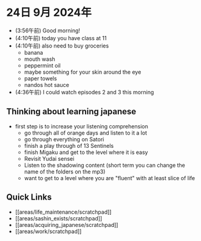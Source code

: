 # 24日 9月 2024年
- (3:56午前) Good morning!
- (4:10午前) today you have class at 11
- (4:10午前) also need to buy groceries
  - banana
  - mouth wash
  - peppermint oil
  - maybe something for your skin around the eye
  - paper towels
  - nandos hot sauce
- (4:36午前) I could watch episodes 2 and 3 this morning





## Thinking about learning japanese
- first step is to increase your listening comprehension
  - go through all of orange days and listen to it a lot
  - go through everything on Satori
  - finish a play through of 13 Sentinels
  - finish Migaku and get to the level where it is easy
  - Revisit Yudai sensei
  - Listen to the shadowing content (short term you can change the name of the folders on the mp3)
  - want to get to a level where you are "fluent" with at least slice of life
 



## Quick Links
- [[areas/life_maintenance/scratchpad]]
- [[areas/sashin_exists/scratchpad]]
- [[areas/acquiring_japanese/scratchpad]]
- [[areas/work/scratchpad]]
